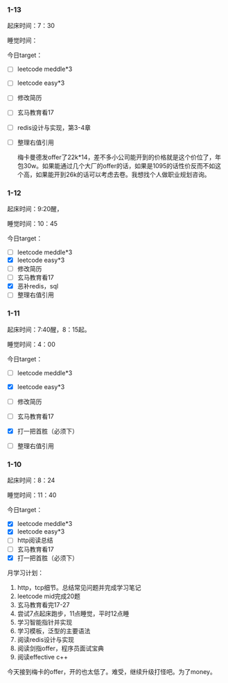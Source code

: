 ### 1-13

起床时间：7：30

睡觉时间：

今日target：

- [ ] leetcode meddle*3

- [ ] leetcode easy\*3

- [ ] 修改简历

- [ ] 玄马教育看17

- [ ] redis设计与实现，第3-4章

- [ ] 整理右值引用

  梅卡曼德发offer了22k*14，差不多小公司能开到的价格就是这个价位了，年包30w。如果能通过几个大厂的offer的话，如果是1095的话性价反而不如这个高，如果能开到26k的话可以考虑去卷。我想找个人做职业规划咨询。

### 1-12

起床时间：9:20醒，

睡觉时间：10：45

今日target：

- [ ] leetcode meddle*3
- [x] leetcode easy\*3
- [ ] 修改简历
- [ ] 玄马教育看17
- [x] 恶补redis，sql
- [ ] 整理右值引用

### 1-11

起床时间：7:40醒，8：15起。

睡觉时间：4：00

今日target：

- [ ] leetcode meddle*3
- [x] leetcode easy\*3
- [ ] 修改简历
- [ ] 玄马教育看17
- [x] 打一把首胜（必须下）
- [ ] 整理右值引用



### 1-10

起床时间：8：24

睡觉时间：11：40

今日target：

- [x] leetcode meddle*3
- [x] leetcode easy\*3
- [ ] http阅读总结
- [ ] 玄马教育看17
- [x] 打一把首胜（必须下）

月学习计划：

1. http，tcp细节。总结常见问题并完成学习笔记
2. leetcode mid完成20题
3. 玄马教育看完17-27
4. 尝试7点起床跑步，11点睡觉，平时12点睡
5. 学习智能指针并实现
6. 学习模板，泛型的主要语法
7. 阅读redis设计与实现
8. 阅读剑指offer，程序员面试宝典
9. 阅读effective c++

今天接到梅卡的offer，开的也太低了。难受，继续升级打怪吧。为了money。
